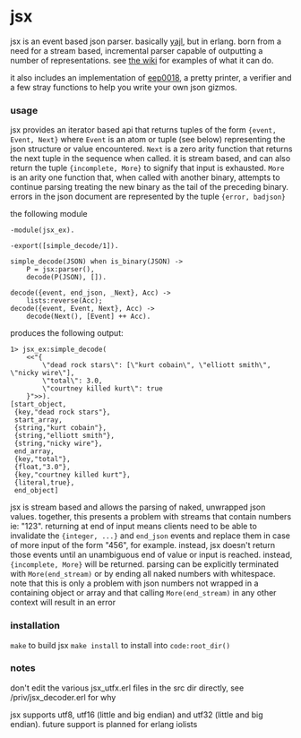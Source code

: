 jsx
===

jsx is an event based json parser. basically [yajl][1], but in erlang. born from a need for a stream based, incremental parser capable of outputting a number of representations. see [the wiki][2] for examples of what it can do.

it also includes an implementation of [eep0018][3], a pretty printer, a verifier and a few stray functions to help you write your own json gizmos.


### usage ###

jsx provides an iterator based api that returns tuples of the form `{event, Event, Next}` where `Event` is an atom or tuple (see below) representing the json structure or value encountered. `Next` is a zero arity function that returns the next tuple in the sequence when called. it is stream based, and can also return the tuple `{incomplete, More}` to signify that input is exhausted. `More` is an arity one function that, when called with another binary, attempts to continue parsing treating the new binary as the tail of the preceding binary. errors in the json document are represented by the tuple `{error, badjson}`

the following module

    -module(jsx_ex).

    -export([simple_decode/1]).

    simple_decode(JSON) when is_binary(JSON) ->
        P = jsx:parser(),
        decode(P(JSON), []).

    decode({event, end_json, _Next}, Acc) -> 
        lists:reverse(Acc);    
    decode({event, Event, Next}, Acc) -> 
        decode(Next(), [Event] ++ Acc).
        
produces the following output:

    1> jsx_ex:simple_decode(
        <<"{
            \"dead rock stars\": [\"kurt cobain\", \"elliott smith\", \"nicky wire\"], 
            \"total\": 3.0, 
            \"courtney killed kurt\": true
        }">>).
    [start_object,
     {key,"dead rock stars"},
     start_array,
     {string,"kurt cobain"},
     {string,"elliott smith"},
     {string,"nicky wire"},
     end_array,
     {key,"total"},
     {float,"3.0"},
     {key,"courtney killed kurt"},
     {literal,true},
     end_object]
     

jsx is stream based and allows the parsing of naked, unwrapped json values. together, this presents a problem with streams that contain numbers ie: "123". returning at end of input means clients need to be able to invalidate the `{integer, ...}` and `end_json` events and replace them in case of more input of the form "456", for example. instead, jsx doesn't return those events until an unambiguous end of value or input is reached. instead, `{incomplete, More}` will be returned. parsing can be explicitly terminated with `More(end_stream)` or by ending all naked numbers with whitespace. note that this is only a problem with json numbers not wrapped in a containing object or array and that calling `More(end_stream)` in any other context will result in an error           


### installation ###

`make` to build jsx
`make install` to install into `code:root_dir()`


### notes ###

don't edit the various jsx\_utfx.erl files in the src dir directly, see /priv/jsx\_decoder.erl for why

jsx supports utf8, utf16 (little and big endian) and utf32 (little and big endian). future support is planned for erlang iolists







[1]: http://lloyd.github.com/yajl
[2]: http://www.github.com/talentdeficit/jsx/wiki
[3]: http://www.erlang.org/eeps/eep-0018.html
